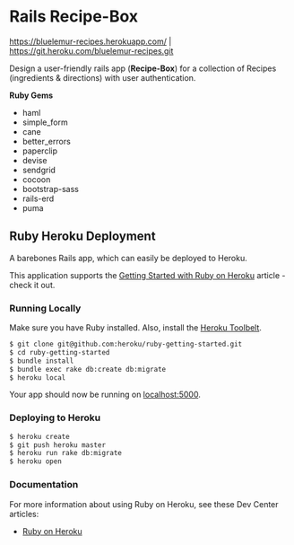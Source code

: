 
# Rails Recipe-Box
https://bluelemur-recipes.herokuapp.com/ | https://git.heroku.com/bluelemur-recipes.git

Design a user-friendly rails app (**Recipe-Box**) for a collection of Recipes (ingredients & directions) with user authentication.

**Ruby Gems**
- haml
- simple_form
- cane
- better_errors
- paperclip
- devise
- sendgrid
- cocoon
- bootstrap-sass
- rails-erd
- puma



## Ruby Heroku Deployment

A barebones Rails app, which can easily be deployed to Heroku.

This application supports the [Getting Started with Ruby on Heroku](https://devcenter.heroku.com/articles/getting-started-with-ruby) article - check it out.

### Running Locally

Make sure you have Ruby installed.  Also, install the [Heroku Toolbelt](https://toolbelt.heroku.com/).

```sh
$ git clone git@github.com:heroku/ruby-getting-started.git
$ cd ruby-getting-started
$ bundle install
$ bundle exec rake db:create db:migrate
$ heroku local
```

Your app should now be running on [localhost:5000](http://localhost:5000/).

### Deploying to Heroku

```sh
$ heroku create
$ git push heroku master
$ heroku run rake db:migrate
$ heroku open
```

### Documentation

For more information about using Ruby on Heroku, see these Dev Center articles:

- [Ruby on Heroku](https://devcenter.heroku.com/categories/ruby)
